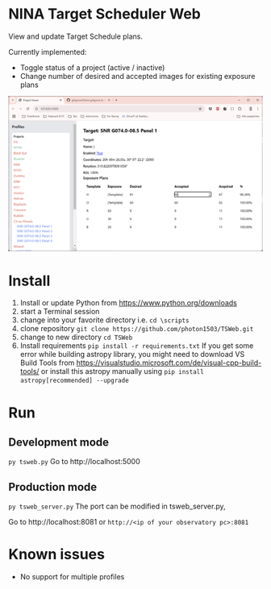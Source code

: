 
# NINA Target Scheduler Web

View and update Target Schedule plans.

Currently implemented:
* Toggle status of a project (active / inactive)
* Change number of desired and accepted images for existing exposure plans

![](image.png)

# Install

1. Install or update Python from https://www.python.org/downloads
2. start a Terminal session
3. change into your favorite directory
   i.e. ```cd \scripts```
4. clone repository
   ```git clone https://github.com/photon1503/TSWeb.git```
5. change to new directory
   ```cd TSWeb```
6. Install requirements
    ```pip install -r requirements.txt```
    If you get some error while building astropy library, you might need to download VS Build Tools from https://visualstudio.microsoft.com/de/visual-cpp-build-tools/ or install this astropy manually using   ```pip install astropy[recommended] --upgrade```


# Run

## Development mode
```py tsweb.py```
Go to http://localhost:5000

## Production mode
```py tsweb_server.py```
The port can be modified in tsweb_server.py,

Go to http://localhost:8081
or ```http://<ip of your observatory pc>:8081```

# Known issues

* No support for multiple profiles
